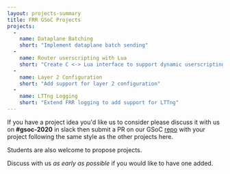 ```yaml
---
layout: projects-summary
title: FRR GSoC Projects
projects:
  -
    name: Dataplane Batching
    short: "Implement dataplane batch sending"
  -
    name: Router userscripting with Lua
    short: "Create C <-> Lua interface to support dynamic userscripting!"
  -
    name: Layer 2 Configuration
    short: "Add support for layer 2 configuration"
  -
    name: LTTng Logging
    short: "Extend FRR logging to add support for LTTng"
---
```


If you have a project idea you'd like us to consider please discuss it with us on **#gsoc-2020** in slack then submit a PR on our GSoC [repo](https://github.com/FRRouting/frr-gsoc) with your project following the same style as the other projects here.

Students are also welcome to propose projects.

Discuss with us *as early as possible* if you would like to have one added.
